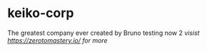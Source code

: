 # keiko-corp
The greatest company ever created by Bruno
testing now 2
*visist https://zerotomastery.io/ for more*

